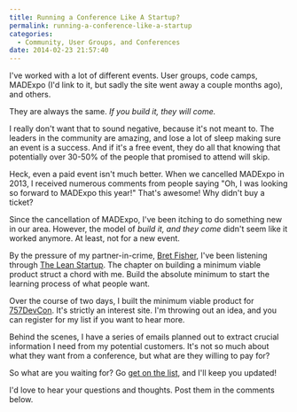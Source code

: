 ```yaml
---
title: Running a Conference Like A Startup?
permalink: running-a-conference-like-a-startup
categories:
  - Community, User Groups, and Conferences
date: 2014-02-23 21:57:40
---
```


I've worked with a lot of different events.  User groups, code camps, MADExpo (I'd link to it, but sadly the site went away a couple months ago), and others.

They are always the same.  *If you build it, they will come.*

I really don't want that to sound negative, because it's not meant to.  The leaders in the community are amazing, and lose a lot of sleep making sure an event is a success.  And if it's a free event, they do all that knowing that potentially over 30-50% of the people that promised to attend will skip.

Heck, even a paid event isn't much better.  When we cancelled MADExpo in 2013, I received numerous comments from people saying "Oh, I was looking so forward to MADExpo this year!"  That's awesome!  Why didn't buy a ticket?  

Since the cancellation of MADExpo, I've been itching to do something new in our area.  However, the model of *build it, and they come* didn't seem like it worked anymore.  At least, not for a new event.

By the pressure of my partner-in-crime, [Bret Fisher](http://fishbrains.com), I've been listening through [The Lean Startup](http://www.amazon.com/gp/product/B004J4XGN6/ref=as_li_ss_tl?ie=UTF8&camp=1789&creative=390957&creativeASIN=B004J4XGN6&linkCode=as2&tag=kevgr-20).  The chapter on building a minimum viable product struct a chord with me.  Build the absolute minimum to start the learning process of what people want.

Over the course of two days, I built the minimum viable product for [757DevCon](http://757devcon.com).  It's strictly an interest site.  I'm throwing out an idea, and you can register for my list if you want to hear more.

Behind the scenes, I have a series of emails planned out to extract crucial information I need from my potential customers.  It's not so much about what they want from a conference, but what are they willing to pay for?

So what are you waiting for?  Go [get on the list](http://757devcon.com), and I'll keep you updated!

I'd love to hear your questions and thoughts.  Post them in the comments below.




